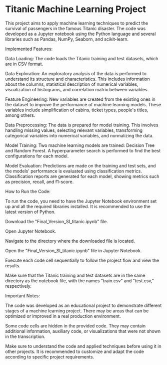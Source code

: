# Titanic Machine Learning Project

This project aims to apply machine learning techniques to predict the survival of passengers in the famous Titanic disaster. The code was developed as a Jupyter notebook using the Python language and several libraries such as Pandas, NumPy, Seaborn, and scikit-learn.

Implemented Features:

Data Loading: The code loads the Titanic training and test datasets, which are in CSV format.

Data Exploration: An exploratory analysis of the data is performed to understand its structure and characteristics. This includes information about the columns, statistical description of numerical variables, visualization of histograms, and correlation matrix between variables.

Feature Engineering: New variables are created from the existing ones in the dataset to improve the performance of machine learning models. These variables include simplification of cabins, ticket types, people's titles, among others.

Data Preprocessing: The data is prepared for model training. This involves handling missing values, selecting relevant variables, transforming categorical variables into numerical variables, and normalizing the data.

Model Training: Two machine learning models are trained: Decision Tree and Random Forest. A hyperparameter search is performed to find the best configurations for each model.

Model Evaluation: Predictions are made on the training and test sets, and the models' performance is evaluated using classification metrics. Classification reports are generated for each model, showing metrics such as precision, recall, and f1-score.

How to Run the Code:

To run the code, you need to have the Jupyter Notebook environment set up and all the required libraries installed. It is recommended to use the latest version of Python.

Download the "Final_Version_SI_titanic.ipynb" file.

Open Jupyter Notebook.

Navigate to the directory where the downloaded file is located.

Open the "Final_Version_SI_titanic.ipynb" file in Jupyter Notebook.

Execute each code cell sequentially to follow the project flow and view the results.

Make sure that the Titanic training and test datasets are in the same directory as the notebook file, with the names "train.csv" and "test.csv," respectively.

Important Notes:

The code was developed as an educational project to demonstrate different stages of a machine learning project. There may be areas that can be optimized or improved in a real production environment.

Some code cells are hidden in the provided code. They may contain additional information, auxiliary code, or visualizations that were not shown in the transcription.

Make sure to understand the code and applied techniques before using it in other projects. It is recommended to customize and adapt the code according to specific project requirements.
